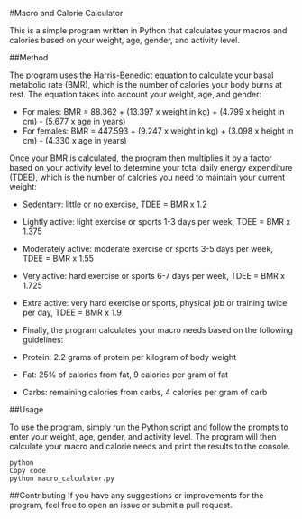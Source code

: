 #Macro and Calorie Calculator

This is a simple program written in Python that calculates your macros and calories based on your weight, age, gender, and activity level.

##Method

The program uses the Harris-Benedict equation to calculate your basal metabolic rate (BMR), which is the number of calories your body burns at rest. The equation takes into account your weight, age, and gender:

- For males: BMR = 88.362 + (13.397 x weight in kg) + (4.799 x height in cm) - (5.677 x age in years)
- For females: BMR = 447.593 + (9.247 x weight in kg) + (3.098 x height in cm) - (4.330 x age in years)

Once your BMR is calculated, the program then multiplies it by a factor based on your activity level to determine your total daily energy expenditure (TDEE), which is the number of calories you need to maintain your current weight:

- Sedentary: little or no exercise, TDEE = BMR x 1.2
- Lightly active: light exercise or sports 1-3 days per week, TDEE = BMR x 1.375
- Moderately active: moderate exercise or sports 3-5 days per week, TDEE = BMR x 1.55
- Very active: hard exercise or sports 6-7 days per week, TDEE = BMR x 1.725
- Extra active: very hard exercise or sports, physical job or training twice per day, TDEE = BMR x 1.9
- Finally, the program calculates your macro needs based on the following guidelines:

- Protein: 2.2 grams of protein per kilogram of body weight
- Fat: 25% of calories from fat, 9 calories per gram of fat
- Carbs: remaining calories from carbs, 4 calories per gram of carb

##Usage

To use the program, simply run the Python script and follow the prompts to enter your weight, age, gender, and activity level. The program will then calculate your macro and calorie needs and print the results to the console.
```
python
Copy code
python macro_calculator.py
```

##Contributing
If you have any suggestions or improvements for the program, feel free to open an issue or submit a pull request.
